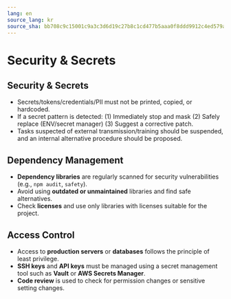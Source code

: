 ```yaml
---
lang: en
source_lang: kr
source_sha: bb708c9c15001c9a3c3d6d19c27b8c1cd477b5aaa0f8ddd9912c4ed579a69238
---
```

# Security & Secrets

## Security & Secrets
- Secrets/tokens/credentials/PII must not be printed, copied, or hardcoded.
- If a secret pattern is detected: (1) Immediately stop and mask (2) Safely replace (ENV/secret manager) (3) Suggest a corrective patch.
- Tasks suspected of external transmission/training should be suspended, and an internal alternative procedure should be proposed.

## Dependency Management
- **Dependency libraries** are regularly scanned for security vulnerabilities (e.g., `npm audit`, `safety`).
- Avoid using **outdated or unmaintained** libraries and find safe alternatives.
- Check **licenses** and use only libraries with licenses suitable for the project.

## Access Control
- Access to **production servers** or **databases** follows the principle of least privilege.
- **SSH keys** and **API keys** must be managed using a secret management tool such as **Vault** or **AWS Secrets Manager**.
- **Code review** is used to check for permission changes or sensitive setting changes.
